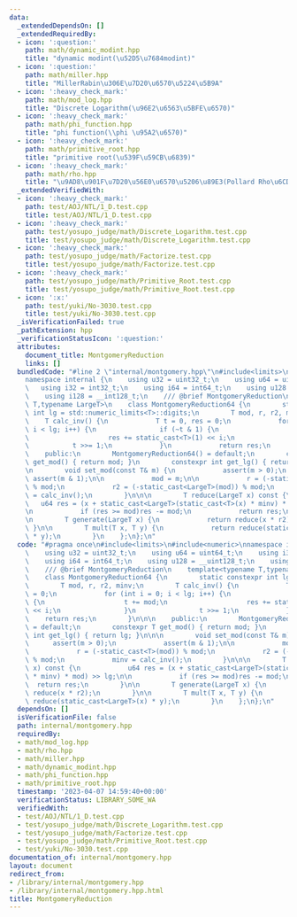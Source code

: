 ```yaml
---
data:
  _extendedDependsOn: []
  _extendedRequiredBy:
  - icon: ':question:'
    path: math/dynamic_modint.hpp
    title: "dynamic modint(\u52D5\u7684modint)"
  - icon: ':question:'
    path: math/miller.hpp
    title: "MillerRabin\u306E\u7D20\u6570\u5224\u5B9A"
  - icon: ':heavy_check_mark:'
    path: math/mod_log.hpp
    title: "Discrete Logarithm(\u96E2\u6563\u5BFE\u6570)"
  - icon: ':heavy_check_mark:'
    path: math/phi_function.hpp
    title: "phi function(\\phi \u95A2\u6570)"
  - icon: ':heavy_check_mark:'
    path: math/primitive_root.hpp
    title: "primitive root(\u539F\u59CB\u6839)"
  - icon: ':heavy_check_mark:'
    path: math/rho.hpp
    title: "\u9AD8\u901F\u7D20\u56E0\u6570\u5206\u89E3(Pollard Rho\u6CD5)"
  _extendedVerifiedWith:
  - icon: ':heavy_check_mark:'
    path: test/AOJ/NTL/1_D.test.cpp
    title: test/AOJ/NTL/1_D.test.cpp
  - icon: ':heavy_check_mark:'
    path: test/yosupo_judge/math/Discrete_Logarithm.test.cpp
    title: test/yosupo_judge/math/Discrete_Logarithm.test.cpp
  - icon: ':heavy_check_mark:'
    path: test/yosupo_judge/math/Factorize.test.cpp
    title: test/yosupo_judge/math/Factorize.test.cpp
  - icon: ':heavy_check_mark:'
    path: test/yosupo_judge/math/Primitive_Root.test.cpp
    title: test/yosupo_judge/math/Primitive_Root.test.cpp
  - icon: ':x:'
    path: test/yuki/No-3030.test.cpp
    title: test/yuki/No-3030.test.cpp
  _isVerificationFailed: true
  _pathExtension: hpp
  _verificationStatusIcon: ':question:'
  attributes:
    document_title: MontgomeryReduction
    links: []
  bundledCode: "#line 2 \"internal/montgomery.hpp\"\n#include<limits>\n#include<numeric>\n\
    namespace internal {\n    using u32 = uint32_t;\n    using u64 = uint64_t;\n \
    \   using i32 = int32_t;\n    using i64 = int64_t;\n    using u128 = __uint128_t;\n\
    \    using i128 = __int128_t;\n    /// @brief MontgomeryReduction\n    template<typename\
    \ T,typename LargeT>\n    class MontgomeryReduction64 {\n        static constexpr\
    \ int lg = std::numeric_limits<T>::digits;\n        T mod, r, r2, minv;\n    \
    \    T calc_inv() {\n            T t = 0, res = 0;\n            for (int i = 0;\
    \ i < lg; i++) {\n                if (~t & 1) {\n                    t += mod;\n\
    \                    res += static_cast<T>(1) << i;\n                }\n     \
    \           t >>= 1;\n            }\n            return res;\n        }\n\n\n\
    \    public:\n        MontgomeryReduction64() = default;\n        constexpr T\
    \ get_mod() { return mod; }\n        constexpr int get_lg() { return lg; }\n\n\
    \n        void set_mod(const T& m) {\n            assert(m > 0);\n           \
    \ assert(m & 1);\n\n            mod = m;\n\n            r = (-static_cast<T>(mod))\
    \ % mod;\n            r2 = (-static_cast<LargeT>(mod)) % mod;\n            minv\
    \ = calc_inv();\n        }\n\n\n        T reduce(LargeT x) const {\n         \
    \   u64 res = (x + static_cast<LargeT>(static_cast<T>(x) * minv) * mod) >> lg;\n\
    \n            if (res >= mod)res -= mod;\n            return res;\n        }\n\
    \n        T generate(LargeT x) {\n            return reduce(x * r2);\n       \
    \ }\n\n        T mult(T x, T y) {\n            return reduce(static_cast<LargeT>(x)\
    \ * y);\n        }\n    };\n};\n"
  code: "#pragma once\n#include<limits>\n#include<numeric>\nnamespace internal {\n\
    \    using u32 = uint32_t;\n    using u64 = uint64_t;\n    using i32 = int32_t;\n\
    \    using i64 = int64_t;\n    using u128 = __uint128_t;\n    using i128 = __int128_t;\n\
    \    /// @brief MontgomeryReduction\n    template<typename T,typename LargeT>\n\
    \    class MontgomeryReduction64 {\n        static constexpr int lg = std::numeric_limits<T>::digits;\n\
    \        T mod, r, r2, minv;\n        T calc_inv() {\n            T t = 0, res\
    \ = 0;\n            for (int i = 0; i < lg; i++) {\n                if (~t & 1)\
    \ {\n                    t += mod;\n                    res += static_cast<T>(1)\
    \ << i;\n                }\n                t >>= 1;\n            }\n        \
    \    return res;\n        }\n\n\n    public:\n        MontgomeryReduction64()\
    \ = default;\n        constexpr T get_mod() { return mod; }\n        constexpr\
    \ int get_lg() { return lg; }\n\n\n        void set_mod(const T& m) {\n      \
    \      assert(m > 0);\n            assert(m & 1);\n\n            mod = m;\n\n\
    \            r = (-static_cast<T>(mod)) % mod;\n            r2 = (-static_cast<LargeT>(mod))\
    \ % mod;\n            minv = calc_inv();\n        }\n\n\n        T reduce(LargeT\
    \ x) const {\n            u64 res = (x + static_cast<LargeT>(static_cast<T>(x)\
    \ * minv) * mod) >> lg;\n\n            if (res >= mod)res -= mod;\n          \
    \  return res;\n        }\n\n        T generate(LargeT x) {\n            return\
    \ reduce(x * r2);\n        }\n\n        T mult(T x, T y) {\n            return\
    \ reduce(static_cast<LargeT>(x) * y);\n        }\n    };\n};\n"
  dependsOn: []
  isVerificationFile: false
  path: internal/montgomery.hpp
  requiredBy:
  - math/mod_log.hpp
  - math/rho.hpp
  - math/miller.hpp
  - math/dynamic_modint.hpp
  - math/phi_function.hpp
  - math/primitive_root.hpp
  timestamp: '2023-04-07 14:59:40+00:00'
  verificationStatus: LIBRARY_SOME_WA
  verifiedWith:
  - test/AOJ/NTL/1_D.test.cpp
  - test/yosupo_judge/math/Discrete_Logarithm.test.cpp
  - test/yosupo_judge/math/Factorize.test.cpp
  - test/yosupo_judge/math/Primitive_Root.test.cpp
  - test/yuki/No-3030.test.cpp
documentation_of: internal/montgomery.hpp
layout: document
redirect_from:
- /library/internal/montgomery.hpp
- /library/internal/montgomery.hpp.html
title: MontgomeryReduction
---
```

